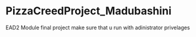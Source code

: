# PizzaCreedProject_Madubashini
EAD2 Module final project
make sure that u run with adinistrator privelages

